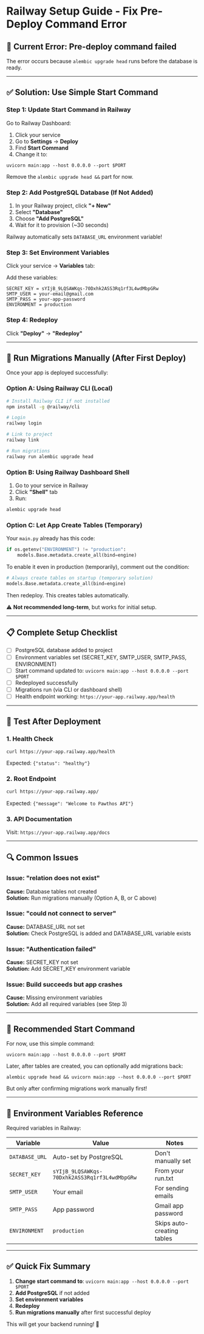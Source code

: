 # Railway Setup Guide - Fix Pre-Deploy Command Error

## 🚨 Current Error: Pre-deploy command failed

The error occurs because `alembic upgrade head` runs before the database is ready.

---

## ✅ Solution: Use Simple Start Command

### Step 1: Update Start Command in Railway

Go to Railway Dashboard:
1. Click your service
2. Go to **Settings** → **Deploy**
3. Find **Start Command**
4. Change it to:

```
uvicorn main:app --host 0.0.0.0 --port $PORT
```

Remove the `alembic upgrade head &&` part for now.

### Step 2: Add PostgreSQL Database (If Not Added)

1. In your Railway project, click **"+ New"**
2. Select **"Database"**
3. Choose **"Add PostgreSQL"**
4. Wait for it to provision (~30 seconds)

Railway automatically sets `DATABASE_URL` environment variable!

### Step 3: Set Environment Variables

Click your service → **Variables** tab:

Add these variables:
```
SECRET_KEY = sYIjB_9LQSAWKqs-70Dxhk2ASS3Rq1rf3L4wdMbpGRw
SMTP_USER = your-email@gmail.com
SMTP_PASS = your-app-password
ENVIRONMENT = production
```

### Step 4: Redeploy

Click **"Deploy"** → **"Redeploy"**

---

## 🔧 Run Migrations Manually (After First Deploy)

Once your app is deployed successfully:

### Option A: Using Railway CLI (Local)

```bash
# Install Railway CLI if not installed
npm install -g @railway/cli

# Login
railway login

# Link to project
railway link

# Run migrations
railway run alembic upgrade head
```

### Option B: Using Railway Dashboard Shell

1. Go to your service in Railway
2. Click **"Shell"** tab
3. Run:
```bash
alembic upgrade head
```

### Option C: Let App Create Tables (Temporary)

Your `main.py` already has this code:
```python
if os.getenv("ENVIRONMENT") != "production":
    models.Base.metadata.create_all(bind=engine)
```

To enable it even in production (temporarily), comment out the condition:
```python
# Always create tables on startup (temporary solution)
models.Base.metadata.create_all(bind=engine)
```

Then redeploy. This creates tables automatically.

⚠️ **Not recommended long-term**, but works for initial setup.

---

## 📋 Complete Setup Checklist

- [ ] PostgreSQL database added to project
- [ ] Environment variables set (SECRET_KEY, SMTP_USER, SMTP_PASS, ENVIRONMENT)
- [ ] Start command updated to: `uvicorn main:app --host 0.0.0.0 --port $PORT`
- [ ] Redeployed successfully
- [ ] Migrations run (via CLI or dashboard shell)
- [ ] Health endpoint working: `https://your-app.railway.app/health`

---

## 🧪 Test After Deployment

### 1. Health Check
```bash
curl https://your-app.railway.app/health
```

Expected: `{"status": "healthy"}`

### 2. Root Endpoint
```bash
curl https://your-app.railway.app/
```

Expected: `{"message": "Welcome to Pawthos API"}`

### 3. API Documentation
Visit: `https://your-app.railway.app/docs`

---

## 🔍 Common Issues

### Issue: "relation does not exist"
**Cause:** Database tables not created  
**Solution:** Run migrations manually (Option A, B, or C above)

### Issue: "could not connect to server"
**Cause:** DATABASE_URL not set  
**Solution:** Check PostgreSQL is added and DATABASE_URL variable exists

### Issue: "Authentication failed"
**Cause:** SECRET_KEY not set  
**Solution:** Add SECRET_KEY environment variable

### Issue: Build succeeds but app crashes
**Cause:** Missing environment variables  
**Solution:** Add all required variables (see Step 3)

---

## 🎯 Recommended Start Command

For now, use this simple command:
```
uvicorn main:app --host 0.0.0.0 --port $PORT
```

Later, after tables are created, you can optionally add migrations back:
```
alembic upgrade head && uvicorn main:app --host 0.0.0.0 --port $PORT
```

But only after confirming migrations work manually first!

---

## 📝 Environment Variables Reference

Required variables in Railway:

| Variable | Value | Notes |
|----------|-------|-------|
| `DATABASE_URL` | Auto-set by PostgreSQL | Don't manually set |
| `SECRET_KEY` | `sYIjB_9LQSAWKqs-70Dxhk2ASS3Rq1rf3L4wdMbpGRw` | From your run.txt |
| `SMTP_USER` | Your email | For sending emails |
| `SMTP_PASS` | App password | Gmail app password |
| `ENVIRONMENT` | `production` | Skips auto-creating tables |

---

## ✅ Quick Fix Summary

1. **Change start command to**: `uvicorn main:app --host 0.0.0.0 --port $PORT`
2. **Add PostgreSQL** if not added
3. **Set environment variables**
4. **Redeploy**
5. **Run migrations manually** after first successful deploy

This will get your backend running! 🚀


